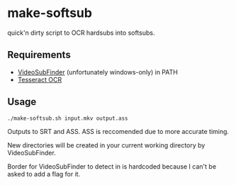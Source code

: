 # make-softsub
quick'n dirty script to OCR hardsubs into softsubs.

## Requirements

* [VideoSubFinder](https://sourceforge.net/projects/videosubfinder/) (unfortunately windows-only) in PATH
* [Tesseract OCR](https://github.com/tesseract-ocr/tesseract/)

## Usage

`./make-softsub.sh input.mkv output.ass`

Outputs to SRT and ASS.
ASS is reccomended due to more accurate timing.

New directories will be created in your current working directory by VideoSubFinder.

Border for VideoSubFinder to detect in is hardcoded because I can't be asked to add a flag for it.

